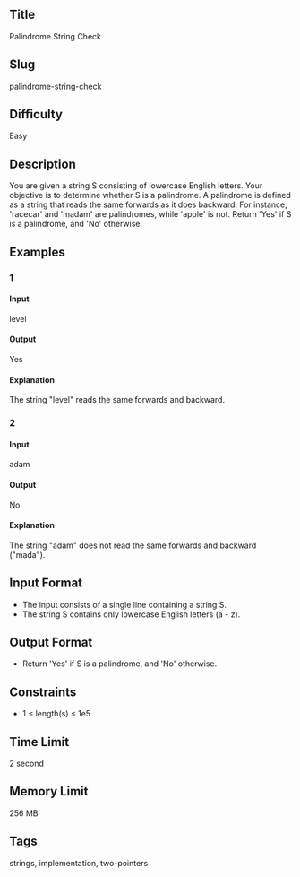 ## Title

Palindrome String Check
## Slug

palindrome-string-check

## Difficulty

Easy

## Description

You are given a string S consisting of lowercase English letters. Your objective is to determine whether S is a palindrome. A palindrome is defined as a string that reads the same forwards as it does backward.
For instance, 'racecar' and 'madam' are palindromes, while 'apple' is not. 
Return 'Yes' if S is a palindrome, and 'No' otherwise.

## Examples

### 1

#### Input

level

#### Output

Yes

#### Explanation

The string "level" reads the same forwards and backward.
    
### 2

#### Input

adam

#### Output

No

#### Explanation

The string "adam" does not read the same forwards and backward ("mada").  

## Input Format  

- The input consists of a single line containing a string S.
- The string S contains only lowercase English letters (a - z).

## Output Format  

- Return 'Yes' if S is a palindrome, and 'No' otherwise.
  

## Constraints  

- 1 ≤ length(s) ≤ 1e5

## Time Limit

2 second

## Memory Limit

256 MB

## Tags

strings, implementation, two-pointers